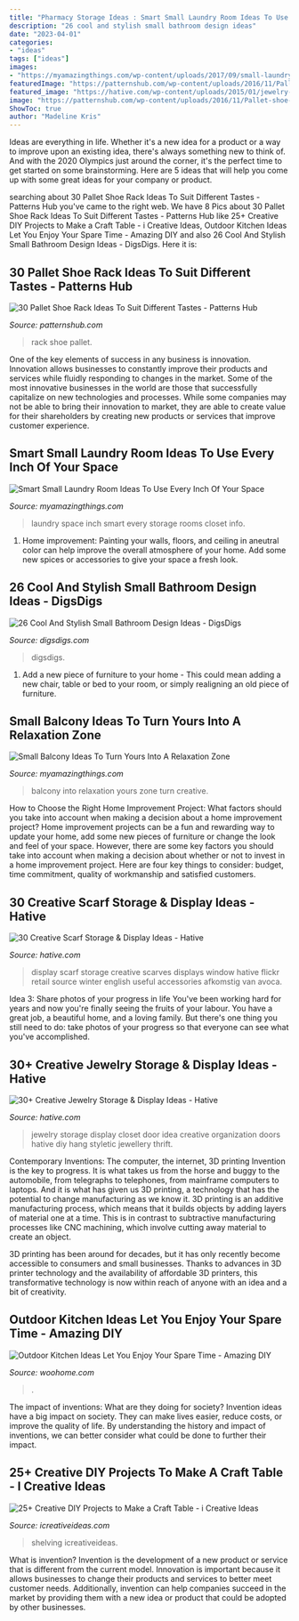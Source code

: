 ```yaml
---
title: "Pharmacy Storage Ideas : Smart Small Laundry Room Ideas To Use Every Inch Of Your Space"
description: "26 cool and stylish small bathroom design ideas"
date: "2023-04-01"
categories:
- "ideas"
tags: ["ideas"]
images:
- "https://myamazingthings.com/wp-content/uploads/2017/09/small-laundry-room-5.jpg"
featuredImage: "https://patternshub.com/wp-content/uploads/2016/11/Pallet-shoe-rack-wall.jpg"
featured_image: "https://hative.com/wp-content/uploads/2015/01/jewelry-storage-display-ideas/31-old-closet-door-display-idea.jpg"
image: "https://patternshub.com/wp-content/uploads/2016/11/Pallet-shoe-rack-wall.jpg"
ShowToc: true
author: "Madeline Kris"
---
```



Ideas are everything in life. Whether it's a new idea for a product or a way to improve upon an existing idea, there's always something new to think of. And with the 2020 Olympics just around the corner, it's the perfect time to get started on some brainstorming. Here are 5 ideas that will help you come up with some great ideas for your company or product.

	

		
searching about 30 Pallet Shoe Rack Ideas To Suit Different Tastes - Patterns Hub you've came to the right web. We have 8 Pics about 30 Pallet Shoe Rack Ideas To Suit Different Tastes - Patterns Hub like 25+ Creative DIY Projects to Make a Craft Table - i Creative Ideas, Outdoor Kitchen Ideas Let You Enjoy Your Spare Time - Amazing DIY and also 26 Cool And Stylish Small Bathroom Design Ideas - DigsDigs. Here it is:
		
    
## 30 Pallet Shoe Rack Ideas To Suit Different Tastes - Patterns Hub

<img loading=lazy src="https://patternshub.com/wp-content/uploads/2016/11/Pallet-shoe-rack-wall.jpg" onerror="this.onerror=null;this.src='https://tse3.mm.bing.net/th?id=OIP.qxyuwPAL4PpCaahdN3EDbwHaJ3&amp;pid=15.1';" alt="30 Pallet Shoe Rack Ideas To Suit Different Tastes - Patterns Hub">

_Source: patternshub.com_

>rack shoe pallet. 

	

One of the key elements of success in any business is innovation. Innovation allows businesses to constantly improve their products and services while fluidly responding to changes in the market. Some of the most innovative businesses in the world are those that successfully capitalize on new technologies and processes. While some companies may not be able to bring their innovation to market, they are able to create value for their shareholders by creating new products or services that improve customer experience.

    
## Smart Small Laundry Room Ideas To Use Every Inch Of Your Space

<img loading=lazy src="https://myamazingthings.com/wp-content/uploads/2017/09/small-laundry-room-5.jpg" onerror="this.onerror=null;this.src='https://tse1.mm.bing.net/th?id=OIP.XItKUJyj-ee_KnU0oHp_TQHaJ5&amp;pid=15.1';" alt="Smart Small Laundry Room Ideas To Use Every Inch Of Your Space">

_Source: myamazingthings.com_

>laundry space inch smart every storage rooms closet info. 

	

1. Home improvement: Painting your walls, floors, and ceiling in aneutral color can help improve the overall atmosphere of your home. Add some new spices or accessories to give your space a fresh look. 

    
## 26 Cool And Stylish Small Bathroom Design Ideas - DigsDigs

<img loading=lazy src="https://www.digsdigs.com/photos/cool-and-stylish-small-bathroom-design-ideas-20-554x828.jpg" onerror="this.onerror=null;this.src='https://tse2.mm.bing.net/th?id=OIP.cGhVTn5mZTJTT7ryVT9TQAHaLE&amp;pid=15.1';" alt="26 Cool And Stylish Small Bathroom Design Ideas - DigsDigs">

_Source: digsdigs.com_

>digsdigs. 

	

1. Add a new piece of furniture to your home - This could mean adding a new chair, table or bed to your room, or simply realigning an old piece of furniture.

    
## Small Balcony Ideas To Turn Yours Into A Relaxation Zone

<img loading=lazy src="http://myamazingthings.com/wp-content/uploads/2017/08/small-balcony-ideas-4.jpg" onerror="this.onerror=null;this.src='https://tse4.mm.bing.net/th?id=OIP.7Zr1n1zSEKktPr042skX9QHaLA&amp;pid=15.1';" alt="Small Balcony Ideas To Turn Yours Into A Relaxation Zone">

_Source: myamazingthings.com_

>balcony into relaxation yours zone turn creative. 

	

How to Choose the Right Home Improvement Project: What factors should you take into account when making a decision about a home improvement project?
Home improvement projects can be a fun and rewarding way to update your home, add some new pieces of furniture or change the look and feel of your space. However, there are some key factors you should take into account when making a decision about whether or not to invest in a home improvement project. Here are four key things to consider: budget, time commitment, quality of workmanship and satisfied customers.

    
## 30 Creative Scarf Storage &amp; Display Ideas - Hative

<img loading=lazy src="https://hative.com/wp-content/uploads/2015/03/scarf-storage-ideas/28-creative-scarf-storage-and-display-ideas.jpg" onerror="this.onerror=null;this.src='https://tse1.mm.bing.net/th?id=OIP.tHcBPHAZqT_1oE7QXYolywHaJ4&amp;pid=15.1';" alt="30 Creative Scarf Storage &amp; Display Ideas - Hative">

_Source: hative.com_

>display scarf storage creative scarves displays window hative flickr retail source winter english useful accessories afkomstig van avoca. 

	

Idea 3: Share photos of your progress in life
You've been working hard for years and now you're finally seeing the fruits of your labour. You have a great job, a beautiful home, and a loving family. But there's one thing you still need to do: take photos of your progress so that everyone can see what you've accomplished.

    
## 30+ Creative Jewelry Storage &amp; Display Ideas - Hative

<img loading=lazy src="https://hative.com/wp-content/uploads/2015/01/jewelry-storage-display-ideas/31-old-closet-door-display-idea.jpg" onerror="this.onerror=null;this.src='https://tse3.mm.bing.net/th?id=OIP.WDmjR3YVnfWx-6geBf_6-wHaJ4&amp;pid=15.1';" alt="30+ Creative Jewelry Storage &amp; Display Ideas - Hative">

_Source: hative.com_

>jewelry storage display closet door idea creative organization doors hative diy hang styletic jewellery thrift. 

	

Contemporary Inventions: The computer, the internet, 3D printing
Invention is the key to progress. It is what takes us from the horse and buggy to the automobile, from telegraphs to telephones, from mainframe computers to laptops. And it is what has given us 3D printing, a technology that has the potential to change manufacturing as we know it.
3D printing is an additive manufacturing process, which means that it builds objects by adding layers of material one at a time. This is in contrast to subtractive manufacturing processes like CNC machining, which involve cutting away material to create an object.

3D printing has been around for decades, but it has only recently become accessible to consumers and small businesses. Thanks to advances in 3D printer technology and the availability of affordable 3D printers, this transformative technology is now within reach of anyone with an idea and a bit of creativity.

    
## Outdoor Kitchen Ideas Let You Enjoy Your Spare Time - Amazing DIY

<img loading=lazy src="https://www.woohome.com/wp-content/uploads/2014/02/outdoor-kitchen-19.jpg" onerror="this.onerror=null;this.src='https://tse2.mm.bing.net/th?id=OIP.krPC0C99gkwngGeiHCh5BAHaJ3&amp;pid=15.1';" alt="Outdoor Kitchen Ideas Let You Enjoy Your Spare Time - Amazing DIY">

_Source: woohome.com_

>. 

	

The impact of inventions: What are they doing for society?
Invention ideas have a big impact on society. They can make lives easier, reduce costs, or improve the quality of life. By understanding the history and impact of inventions, we can better consider what could be done to further their impact.

    
## 25+ Creative DIY Projects To Make A Craft Table - I Creative Ideas

<img loading=lazy src="https://www.icreativeideas.com/wp-content/uploads/2016/09/crafttable20.jpg" onerror="this.onerror=null;this.src='https://tse3.mm.bing.net/th?id=OIP.1WRjvtx4O2jCLy_vej2ChwHaLH&amp;pid=15.1';" alt="25+ Creative DIY Projects to Make a Craft Table - i Creative Ideas">

_Source: icreativeideas.com_

>shelving icreativeideas. 

	

What is invention?
Invention is the development of a new product or service that is different from the current model. Innovation is important because it allows businesses to change their products and services to better meet customer needs. Additionally, invention can help companies succeed in the market by providing them with a new idea or product that could be adopted by other businesses.

